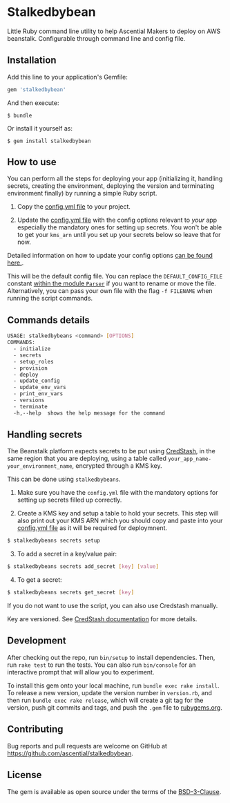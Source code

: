 # Stalkedbybean

Little Ruby command line utility to help Ascential Makers to deploy on AWS beanstalk.
Configurable through command line and config file.

## Installation

Add this line to your application's Gemfile:

```ruby
gem 'stalkedbybean'
```

And then execute:

    $ bundle

Or install it yourself as:

    $ gem install stalkedbybean


## How to use

You can perform all the steps for deploying your app (initializing it, handling secrets, creating the environment, deploying the version and terminating environment finally) by running a simple Ruby script.

1. Copy the [config.yml file](./config.yml) to your project.

2. Update the [config.yml file](./config.yml) with the config options relevant to _your_ app especially the mandatory ones for setting up secrets. You won't be able to get your `kms_arn` until you set up your secrets below so leave that for now.

Detailed information on how to update your config options [can be found here.](./docs/config_file.md).

This will be the default config file. You can replace the ```DEFAULT_CONFIG_FILE``` constant [within the module ```Parser```](./am-beanstalk.rb) if you want to rename or move the file. Alternatively, you can pass your own file with the flag ```-f FILENAME``` when running the script commands.

## Commands details

```bash
USAGE: stalkedbybeans <command> [OPTIONS]
COMMANDS:
  - initialize
  - secrets
  - setup_roles
  - provision
  - deploy
  - update_config
  - update_env_vars
  - print_env_vars
  - versions
  - terminate
  -h,--help  shows the help message for the command
```

## Handling secrets

The Beanstalk platform expects secrets to be put using [CredStash](https://github.com/fugue/credstash), in the same region that you are deploying, using a table called `your_app_name-your_environment_name`, encrypted through a KMS key.

This can be done using `stalkedbybeans`.

1. Make sure you have the `config.yml` file with the mandatory options for setting up secrets filled up correctly.

2. Create a KMS key and setup a table to hold your secrets. This step will also print out your KMS ARN which you should copy and paste into your [config.yml file](./config.yml) as it will be required for deploymnent.
```bash
$ stalkedbybeans secrets setup
```

3. To add a secret in a key/value pair:
```bash
$ stalkedbybeans secrets add_secret [key] [value]
```

4. To get a secret:
```bash
$ stalkedbybeans secrets get_secret [key]
```

If you do not want to use the script, you can also use Credstash manually.

Key are versioned. See [CredStash documentation](https://github.com/fugue/credstash) for more details.

## Development

After checking out the repo, run `bin/setup` to install dependencies. Then, run `rake test` to run the tests. You can also run `bin/console` for an interactive prompt that will allow you to experiment.

To install this gem onto your local machine, run `bundle exec rake install`. To release a new version, update the version number in `version.rb`, and then run `bundle exec rake release`, which will create a git tag for the version, push git commits and tags, and push the `.gem` file to [rubygems.org](https://rubygems.org).

## Contributing

Bug reports and pull requests are welcome on GitHub at https://github.com/ascential/stalkedbybean.

## License

The gem is available as open source under the terms of the [BSD-3-Clause](https://opensource.org/licenses/BSD-3-Clause).
